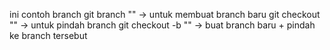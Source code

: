 ini contoh branch
git branch "<nama branch>" -> untuk membuat branch baru
git checkout "<nama branch>" -> untuk pindah branch
git checkout -b "<nama branch>" -> buat branch baru + pindah ke branch tersebut